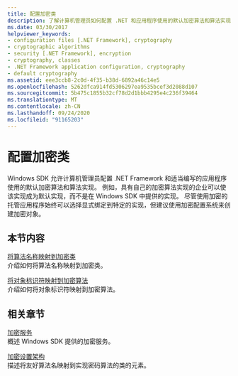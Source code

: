```yaml
---
title: 配置加密类
description: 了解计算机管理员如何配置 .NET 和应用程序使用的默认加密算法和算法实现。
ms.date: 03/30/2017
helpviewer_keywords:
- configuration files [.NET Framework], cryptography
- cryptographic algorithms
- security [.NET Framework], encryption
- cryptography, classes
- .NET Framework application configuration, cryptography
- default cryptography
ms.assetid: eee3ccb8-2c0d-4f35-b38d-6892a46c14e5
ms.openlocfilehash: 5262dfca914fd5306297ea9535bcef3d2088d107
ms.sourcegitcommit: 5b475c1855b32cf78d2d1bbb4295e4c236f39464
ms.translationtype: MT
ms.contentlocale: zh-CN
ms.lasthandoff: 09/24/2020
ms.locfileid: "91165203"
---
```

# <a name="configuring-cryptography-classes"></a>配置加密类

Windows SDK 允许计算机管理员配置 .NET Framework 和适当编写的应用程序使用的默认加密算法和算法实现。  例如，具有自己的加密算法实现的企业可以使该实现成为默认实现，而不是在 Windows SDK 中提供的实现。 尽管使用加密的托管应用程序始终可以选择显式绑定到特定的实现，但建议使用加密配置系统来创建加密对象。  
  
## <a name="in-this-section"></a>本节内容  

 [将算法名称映射到加密类](map-algorithm-names-to-cryptography-classes.md)  
 介绍如何将算法名称映射到加密类。  
  
 [将对象标识符映射到加密算法](map-object-identifiers-to-cryptography-algorithms.md)  
 介绍如何将对象标识符映射到加密算法。  
  
## <a name="related-sections"></a>相关章节  

 [加密服务](../../standard/security/cryptographic-services.md)  
 概述 Windows SDK 提供的加密服务。  
  
 [加密设置架构](./file-schema/cryptography/index.md)  
 描述将友好算法名映射到实现密码算法的类的元素。
